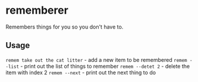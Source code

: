 # rememberer

Remembers things for you so you don't have to.

## Usage

`remem take out the cat litter` - add a new item to be remembered
`remem --list` - print out the list of things to remember
`remem --detet 2` - delete the item with index 2
`remem --next` - print out the next thing to do